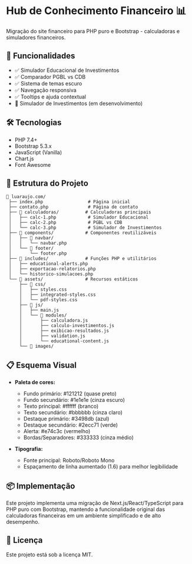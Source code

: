 # Hub de Conhecimento Financeiro 📊

Migração do site financeiro para PHP puro e Bootstrap - calculadoras e simuladores financeiros.

## 🚀 Funcionalidades

- ✅ Simulador Educacional de Investimentos
- ✅ Comparador PGBL vs CDB
- ✅ Sistema de temas escuro
- ✅ Navegação responsiva
- ✅ Tooltips e ajuda contextual
- 🔄 Simulador de Investimentos (em desenvolvimento)

## 🛠️ Tecnologias

- PHP 7.4+
- Bootstrap 5.3.x
- JavaScript (Vanilla)
- Chart.js
- Font Awesome

## 📁 Estrutura do Projeto

```
📁 luaraujo.com/
 ├── index.php                 # Página inicial
 ├── contato.php               # Página de contato
 ├── 📁 calculadoras/          # Calculadoras principais
 │   ├── calc-1.php            # Simulador Educacional
 │   ├── calc-2.php            # PGBL vs CDB
 │   └── calc-3.php            # Simulador de Investimentos
 ├── 📁 components/            # Componentes reutilizáveis
 │   ├── 📁 navbar/
 │   │   └── navbar.php
 │   └── 📁 footer/
 │       └── footer.php
 ├── 📁 includes/              # Funções PHP e utilitários
 │   ├── educational-alerts.php
 │   ├── exportacao-relatorios.php
 │   └── historico-simulacoes.php
 └── 📁 assets/                # Recursos estáticos
     ├── 📁 css/
     │   ├── styles.css
     │   ├── integrated-styles.css
     │   └── pdf-styles.css
     ├── 📁 js/
     │   ├── main.js
     │   └── 📁 modules/
     │       ├── calculadora.js
     │       ├── calculo-investimentos.js
     │       ├── exibicao-resultados.js
     │       ├── validation.js
     │       └── educational-content.js
     └── 📁 images/
```

## 📋 Esquema Visual

- **Paleta de cores:**
  * Fundo primário: #121212 (quase preto)
  * Fundo secundário: #1e1e1e (cinza escuro)
  * Texto principal: #ffffff (branco)
  * Texto secundário: #bbbbbb (cinza claro)
  * Destaque primário: #3498db (azul)
  * Destaque secundário: #2ecc71 (verde)
  * Alerta: #e74c3c (vermelho)
  * Bordas/Separadores: #333333 (cinza médio)

- **Tipografia:**
  * Fonte principal: Roboto/Roboto Mono
  * Espaçamento de linha aumentado (1.6) para melhor legibilidade

## 📦 Implementação

Este projeto implementa uma migração de Next.js/React/TypeScript para PHP puro com Bootstrap, mantendo a funcionalidade original das calculadoras financeiras em um ambiente simplificado e de alto desempenho.

## 📝 Licença

Este projeto está sob a licença MIT.